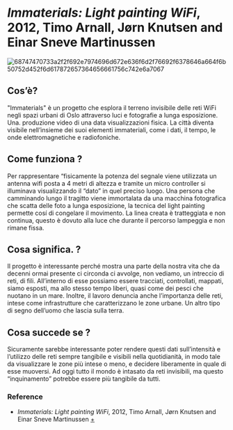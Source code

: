 # _Immaterials: Light painting WiFi_, 2012, Timo Arnall, Jørn Knutsen and Einar Sneve Martinussen

![68747470733a2f2f692e7974696d672e636f6d2f76692f6378646a664f6b50752d452f6d617872657364656661756c742e6a7067](https://user-images.githubusercontent.com/98045892/175919952-49f52452-32ae-47c3-b1fc-c82717befb20.jpeg)

## Cos’è?
"Immaterials" è un progetto che esplora il terreno invisibile delle reti WiFi negli spazi urbani di Oslo attraverso luci e fotografie a lunga esposizione. Una. produzione video di una data visualizzazioni fisica. La città diventa visibile nell’insieme dei suoi elementi immateriali, come i dati, il tempo, le onde elettromagnetiche e radiofoniche. 

## Come funziona ?
Per rappresentare “fisicamente la potenza del segnale viene utilizzata un antenna wifi posta a 4 metri di altezza e tramite un micro controller si illuminava visualizzando il “dato” in quel preciso luogo. Una persona che camminando lungo il tragitto viene immortalata da una macchina fotografica che scatta delle foto a lunga esposizione, la tecnica del light painting permette cosí di congelare il movimento. La linea creata è tratteggiata e non continua, questo è dovuto alla luce che durante il percorso lampeggia e non rimane fissa.

## Cosa significa. ?
Il progetto è interessante perché mostra una parte della nostra vita che da decenni ormai presente  ci circonda ci avvolge, non vediamo, un intreccio di reti, di fili. All’interno di esse possiamo essere tracciati, controllati, mappati, siamo esposti, ma allo stesso tempo liberi, quasi come dei pesci che nuotano in un mare. Inoltre, il lavoro denuncia anche l’importanza delle reti, intese come infrastrutture che caratterizzano le zone urbane. Un altro tipo di segno dell’uomo che lascia sulla terra.

## Cosa succede se ?
Sicuramente sarebbe interessante poter rendere questi dati sull’intensità e l’utilizzo delle reti sempre tangibile e visibili nella quotidianità, in modo tale da visualizzare le zone più intese o meno, e decidere liberamente in quale di esse muoversi. Ad oggi tutto il mondo è intasato da reti invisibili, ma questo “inquinamento” potrebbe essere più tangibile da tutti. 

### Reference
- _Immaterials: Light painting WiFi_, 2012, Timo Arnall, Jørn Knutsen and Einar Sneve Martinussen [+](http://yourban.no/2011/02/22/immaterials-light-painting-wifi/)
